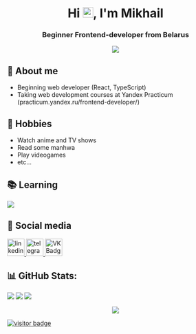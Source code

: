 
<h1 align="center">Hi <img src='https://qpluspicture.oss-cn-beijing.aliyuncs.com/6LjjQA/Hi.gif' alt='Hi' width="24"/>, I'm Mikhail</h1>
<h3 align="center">Beginner Frontend-developer from Belarus</h3>

<div align="center">
<img src="https://i.pinimg.com/originals/a0/70/7d/a0707d977bccdce919e8a380ca92d139.gif">
</div>

## 💬 About me
- Beginning web developer (React, TypeScript)
- Taking web development courses at Yandex Practicum (practicum.yandex.ru/frontend-developer/)

## 📅 Hobbies
- Watch anime and TV shows
- Read some manhwa
- Play videogames
- etc...

## 📚 Learning
<p>
    <a href="https://skillicons.dev">
      <img src="https://skillicons.dev/icons?i=react,redux,js,ts,html,css,sass,webpack,babel,git,bash,postman,gulp,pug,figma,discord,vscode" />
    </a>
  </p>

## 📱 Social media
<div id="badges">
    <a href="https://www.linkedin.com/in/mikhail-shukanov-842243308/" target="_blank">
      <img src="https://cdn-icons-png.flaticon.com/512/2504/2504799.png" width="40" height="40" alt="linkedin" />
    </a>
    <a href="https://t.me/shizzzx" target="_blank">
      <img src="https://cdn-icons-png.flaticon.com/512/2111/2111646.png" width="40" height="40" alt="telegram group" />
    </a>
    <a href="https://www.instagram.com/etternall.forgotten/" target="_blank">
      <img src="https://cdn-icons-png.flaticon.com/512/3955/3955024.png" width="40" height="40" alt="VK Badge"/>
    </a>
  </div>

## 📊 GitHub Stats:
![](https://github-readme-streak-stats.herokuapp.com/?user=sh1yuu&theme=vue-dark&hide_border=true)
![](https://github-readme-stats.vercel.app/api?username=sh1yuu&theme=vue-dark&hide_border=true&include_all_commits=true&count_private=true)
![](https://github-readme-stats.vercel.app/api/top-langs/?username=sh1yuu&theme=vue-dark&hide_border=true&include_all_commits=true&count_private=true&layout=compact)

<div align="center">
<img src="https://i.pinimg.com/originals/89/b2/2e/89b22ed50509f67e538bbfdd5f6b6dbe.gif">
</div>

[![visitor badge](https://visitcount.itsvg.in/api?id=sh1yuu&icon=0&color=0)](https://visitcount.itsvg.in)
